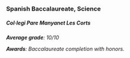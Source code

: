### Spanish Baccalaureate, Science

##### Col·legi Pare Manyanet Les Corts

_**Average grade**: 10/10_

_**Awards**: Baccalaureate completion with honors._
